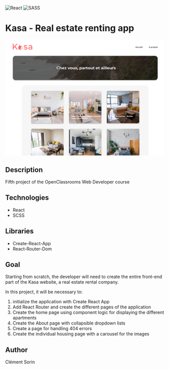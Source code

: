 ![React](https://img.shields.io/badge/react-%2320232a.svg?style=for-the-badge&logo=react&logoColor=%2361DAFB) ![SASS](https://img.shields.io/badge/SASS-hotpink.svg?style=for-the-badge&logo=SASS&logoColor=white)

# Kasa - Real estate renting app

<img src="./src/assets/kasa_screenshot.png" alt="kasa homepage screenshot" width="800" />

## Description

Fifth project of the OpenClassrooms Web Developer course

## Technologies

-   React
-   SCSS

## Libraries

-   Create-React-App
-   React-Router-Dom

## Goal

Starting from scratch, the developer will need to create the entire front-end part of the Kasa website, a real estate rental company.

In this project, it will be necessary to:

1. initialize the application with Create React App
2. Add React Router and create the different pages of the application
3. Create the home page using component logic for displaying the different apartments
4. Create the About page with collapsible dropdown lists
5. Create a page for handling 404 errors
6. Create the individual housing page with a carousel for the images

## Author

Clément Sorin
